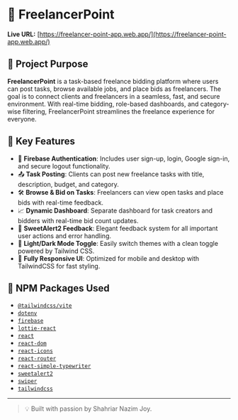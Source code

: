# 🎯 FreelancerPoint

**Live URL:** [https://freelancer-point-app.web.app/](https://freelancer-point-app.web.app/)

## 🚀 Project Purpose

**FreelancerPoint** is a task-based freelance bidding platform where users can post tasks, browse available jobs, and place bids as freelancers. The goal is to connect clients and freelancers in a seamless, fast, and secure environment. With real-time bidding, role-based dashboards, and category-wise filtering, FreelancerPoint streamlines the freelance experience for everyone.



## 🔑 Key Features

- 🔐 **Firebase Authentication**: Includes user sign-up, login, Google sign-in, and secure logout functionality.
- 📤 **Task Posting**: Clients can post new freelance tasks with title, description, budget, and category.
- 🛠️ **Browse & Bid on Tasks**: Freelancers can view open tasks and place bids with real-time feedback.
- 📈 **Dynamic Dashboard**: Separate dashboard for task creators and bidders with real-time bid count updates.
- 💬 **SweetAlert2 Feedback**: Elegant feedback system for all important user actions and error handling.
- 🌙 **Light/Dark Mode Toggle**: Easily switch themes with a clean toggle powered by Tailwind CSS.
- 📱 **Fully Responsive UI**: Optimized for mobile and desktop with TailwindCSS for fast styling.

## 🧩 NPM Packages Used

- [`@tailwindcss/vite`](https://www.npmjs.com/package/@tailwindcss/vite)
- [`dotenv`](https://www.npmjs.com/package/dotenv)
- [`firebase`](https://www.npmjs.com/package/firebase)
- [`lottie-react`](https://www.npmjs.com/package/lottie-react)
- [`react`](https://www.npmjs.com/package/react)
- [`react-dom`](https://www.npmjs.com/package/react-dom)
- [`react-icons`](https://www.npmjs.com/package/react-icons)
- [`react-router`](https://www.npmjs.com/package/react-router)
- [`react-simple-typewriter`](https://www.npmjs.com/package/react-simple-typewriter)
- [`sweetalert2`](https://www.npmjs.com/package/sweetalert2)
- [`swiper`](https://www.npmjs.com/package/swiper)
- [`tailwindcss`](https://www.npmjs.com/package/tailwindcss)

---

> 💡 Built with passion by Shahriar Nazim Joy.

